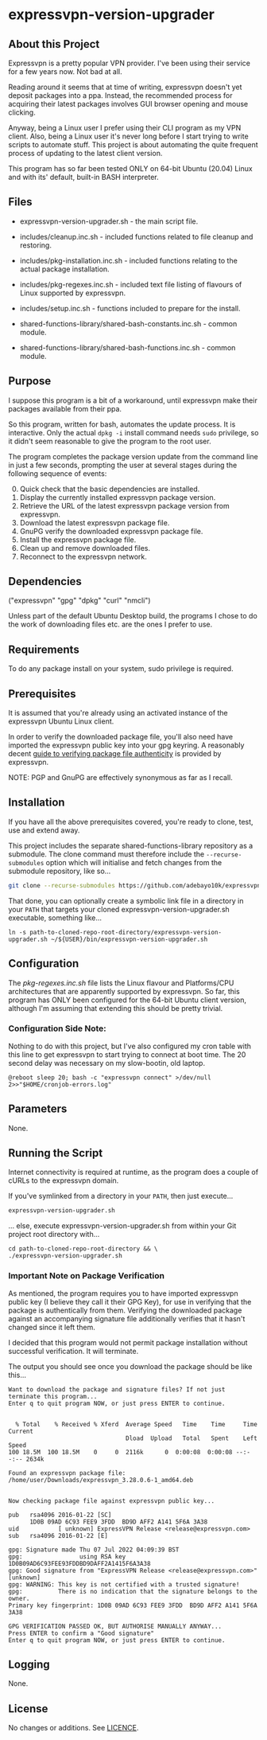 # expressvpn-version-upgrader

## About this Project

Expressvpn is a pretty popular VPN provider. I've been using their service for a few years now. Not bad at all.

Reading around it seems that at time of writing, expressvpn doesn't yet deposit packages into a ppa. Instead, the recommended process for acquiring their latest packages involves GUI browser opening and mouse clicking.

Anyway, being a Linux user I prefer using their CLI program as my VPN client. Also, being a Linux user it's never long before I start trying to write scripts to automate stuff. This project is about automating the quite frequent process of updating to the latest client version.

This program has so far been tested ONLY on 64-bit Ubuntu (20.04) Linux and with its' default, built-in BASH interpreter.

## Files
- expressvpn-version-upgrader.sh - the main script file.
- includes/cleanup.inc.sh - included functions related to file cleanup and restoring.
- includes/pkg-installation.inc.sh - included functions relating to the actual package installation.
- includes/pkg-regexes.inc.sh - included text file listing of flavours of Linux supported by expressvpn.
- includes/setup.inc.sh - functions included to prepare for the install.

- shared-functions-library/shared-bash-constants.inc.sh - common module.
- shared-functions-library/shared-bash-functions.inc.sh - common module.

## Purpose

I suppose this program is a bit of a workaround, until expressvpn make their packages available from their ppa.

So this program, written for bash, automates the update process. It is interactive. Only the actual `dpkg -i` install command needs `sudo` privilege, so it didn't seem reasonable to give the program to the root user. 

The program completes the package version update from the command line in just a few seconds, prompting the user at several stages during the following sequence of events:

0. Quick check that the basic dependencies are installed.
1. Display the currently installed expressvpn package version.
2. Retrieve the URL of the latest expressvpn package version from expressvpn.
3. Download the latest expressvpn package file.
4. GnuPG verify the downloaded expressvpn package file.
5. Install the expressvpn package file.
6. Clean up and remove downloaded files.
7. Reconnect to the expressvpn network.


## Dependencies

("expressvpn" "gpg" "dpkg" "curl" "nmcli")

Unless part of the default Ubuntu Desktop build, the programs I chose to do the work of downloading files etc. are the ones I prefer to use.

## Requirements

To do any package install on your system, sudo privilege is required.

## Prerequisites

It is assumed that you're already using an activated instance of the expressvpn Ubuntu Linux client.

In order to verify the downloaded package file, you'll also need have imported the expressvpn public key into your gpg keyring. A reasonably decent [guide to verifying package file authenticity](https://www.expressvpn.com/support/vpn-setup/pgp-for-linux/) is provided by expressvpn.

NOTE: PGP and GnuPG are effectively synonymous as far as I recall.

## Installation

If you have all the above prerequisites covered, you're ready to clone, test, use and extend away.

This project includes the separate shared-functions-library repository as a submodule. The clone command must therefore include the `--recurse-submodules` option which will initialise and fetch changes from the submodule repository, like so...

``` bash
git clone --recurse-submodules https://github.com/adebayo10k/expressvpn-version-upgrader.git

```

That done, you can optionally create a symbolic link file in a directory in your `PATH` that targets your cloned expressvpn-version-upgrader.sh executable, something like...

```
ln -s path-to-cloned-repo-root-directory/expressvpn-version-upgrader.sh ~/${USER}/bin/expressvpn-version-upgrader.sh
```


## Configuration

The _pkg-regexes.inc.sh_ file lists the Linux flavour and Platforms/CPU architectures that are apparently supported by expressvpn.
So far, this program has ONLY been configured for the 64-bit Ubuntu client version, although I'm assuming that extending this should be pretty trivial.

### Configuration Side Note:

Nothing to do with this project, but I've also configured my cron table with this line to get expressvpn to start trying to connect at boot time. The 20 second delay was necessary on my slow-bootin, old laptop.

```
@reboot sleep 20; bash -c "expressvpn connect" >/dev/null 2>>"$HOME/cronjob-errors.log"
```

## Parameters

None.


## Running the Script

Internet connectivity is required at runtime, as the program does a couple of cURLs to the expressvpn domain.

If you've symlinked from a directory in your `PATH`, then just execute...
``` bash
expressvpn-version-upgrader.sh
```

... else, execute expressvpn-version-upgrader.sh from within your Git project root directory with...

```
cd path-to-cloned-repo-root-directory && \
./expressvpn-version-upgrader.sh
```

### Important Note on Package Verification

As mentioned, the program requires you to have imported expressvpn public key (I believe they call it their GPG Key), for use in verifying that the package is authentically from them. Verifying the downloaded package against an accompanying signature file additionally verifies that it hasn't changed since it left them.

I decided that this program would not permit package installation without successful verification. It will terminate.

The output you should see once you download the package should be like this...
```
Want to download the package and signature files? If not just terminate this program...
Enter q to quit program NOW, or just press ENTER to continue.


  % Total    % Received % Xferd  Average Speed   Time    Time     Time  Current
                                 Dload  Upload   Total   Spent    Left  Speed
100 18.5M  100 18.5M    0     0  2116k      0  0:00:08  0:00:08 --:--:-- 2634k

Found an expressvpn package file: /home/user/Downloads/expressvpn_3.28.0.6-1_amd64.deb


Now checking package file against expressvpn public key...

pub   rsa4096 2016-01-22 [SC]
      1D0B 09AD 6C93 FEE9 3FDD  BD9D AFF2 A141 5F6A 3A38
uid           [ unknown] ExpressVPN Release <release@expressvpn.com>
sub   rsa4096 2016-01-22 [E]

gpg: Signature made Thu 07 Jul 2022 04:09:39 BST
gpg:                using RSA key 1D0B09AD6C93FEE93FDDBD9DAFF2A1415F6A3A38
gpg: Good signature from "ExpressVPN Release <release@expressvpn.com>" [unknown]
gpg: WARNING: This key is not certified with a trusted signature!
gpg:          There is no indication that the signature belongs to the owner.
Primary key fingerprint: 1D0B 09AD 6C93 FEE9 3FDD  BD9D AFF2 A141 5F6A 3A38

GPG VERIFICATION PASSED OK, BUT AUTHORISE MANUALLY ANYWAY...
Press ENTER to confirm a "Good signature"
Enter q to quit program NOW, or just press ENTER to continue.
```

## Logging

None.

## License
No changes or additions. See [LICENCE](./LICENSE).



